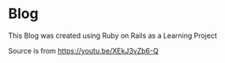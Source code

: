 # Blog
This Blog was created using Ruby on Rails as a Learning Project

Source is from https://youtu.be/XEkJ3vZb6-Q 
